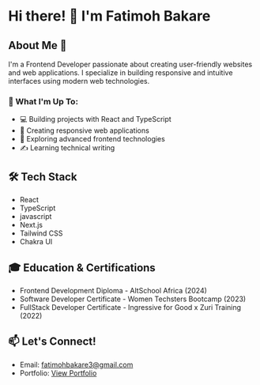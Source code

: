 # Hi there! 👋 I'm Fatimoh Bakare


## About Me 💫
I'm a Frontend Developer passionate about creating user-friendly websites and web applications. I specialize in building responsive and intuitive interfaces using modern web technologies.

### 🚀 What I'm Up To:
- 💻 Building projects with React and TypeScript
- 📱 Creating responsive web applications
- 🌱 Exploring advanced frontend technologies
- ✍️ Learning technical writing

## 🛠️ Tech Stack
- React
- TypeScript
- javascript
- Next.js
- Tailwind CSS
- Chakra UI

## 🎓 Education & Certifications
- Frontend Development Diploma - AltSchool Africa (2024)
- Software Developer Certificate - Women Techsters Bootcamp (2023)
- FullStack Developer Certificate - Ingressive for Good x Zuri Training (2022)

## 📫 Let's Connect!
- Email: fatimohbakare3@gmail.com
- Portfolio: [View Portfolio](https://fatimoh-bakare.netlify.app/)

